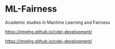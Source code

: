 # ML-Fairness
Academic studies in Machine Learning and Fairness

https://imrehg.github.io/cdei-development/

https://imrehg.github.io/cdei-development/
